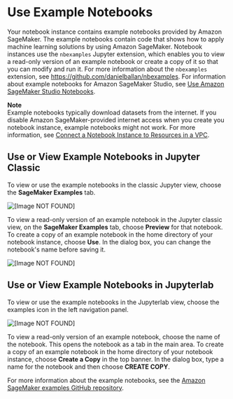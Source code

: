 # Use Example Notebooks<a name="howitworks-nbexamples"></a>

Your notebook instance contains example notebooks provided by Amazon SageMaker\. The example notebooks contain code that shows how to apply machine learning solutions by using Amazon SageMaker\. Notebook instances use the `nbexamples` Jupyter extension, which enables you to view a read\-only version of an example notebook or create a copy of it so that you can modify and run it\. For more information about the `nbexamples` extension, see [https://github\.com/danielballan/nbexamples](https://github.com/danielballan/nbexamples)\. For information about example notebooks for Amazon SageMaker Studio, see [Use Amazon SageMaker Studio Notebooks](notebooks.md)\.

**Note**  
Example notebooks typically download datasets from the internet\. If you disable Amazon SageMaker\-provided internet access when you create you notebook instance, example notebooks might not work\. For more information, see [Connect a Notebook Instance to Resources in a VPC](appendix-notebook-and-internet-access.md)\.

## Use or View Example Notebooks in Jupyter Classic<a name="view-use-nbexamples-jupyter"></a>

To view or use the example notebooks in the classic Jupyter view, choose the **SageMaker Examples** tab\.

![\[Image NOT FOUND\]](http://docs.aws.amazon.com/sagemaker/latest/dg/images/console-nbexamples.png)

To view a read\-only version of an example notebook in the Jupyter classic view, on the **SageMaker Examples** tab, choose **Preview** for that notebook\. To create a copy of an example notebook in the home directory of your notebook instance, choose **Use**\. In the dialog box, you can change the notebook's name before saving it\.

![\[Image NOT FOUND\]](http://docs.aws.amazon.com/sagemaker/latest/dg/images/nbexample-preview-use.png)

## Use or View Example Notebooks in Jupyterlab<a name="view-use-nbexamples-jupyterlab"></a>

To view or use the example notebooks in the Jupyterlab view, choose the examples icon in the left navigation panel\.

![\[Image NOT FOUND\]](http://docs.aws.amazon.com/sagemaker/latest/dg/images/jupyterlab-nbexamples.png)

To view a read\-only version of an example notebook, choose the name of the notebook\. This opens the notebook as a tab in the main area\. To create a copy of an example notebook in the home directory of your notebook instance, choose **Create a Copy** in the top banner\. In the dialog box, type a name for the notebook and then choose **CREATE COPY**\.

For more information about the example notebooks, see the [Amazon SageMaker examples GitHub repository](https://github.com/awslabs/amazon-sagemaker-examples)\.